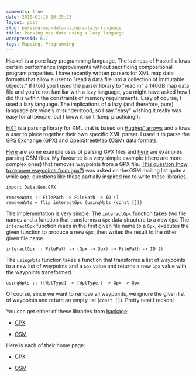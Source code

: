 ```yaml
---
comments: true
date: 2010-01-10 10:25:25
layout: post
slug: parsing-map-data-using-a-lazy-language
title: Parsing map data using a lazy language
wordpressid: 617
tags: Mapping, Programming
---
```


Haskell is a pure lazy programming language. The laziness of Haskell allows certain performance improvements without sacrificing compositional program properties. I have recently written parsers for XML map data formats that allow a user to "read a data file into a collection of immutable objects." If I told you I used the parser library to "read in" a 140GB map data file and you're not familiar with a lazy language, you might have asked how I did this within the constraints of memory requirements. Easy of course; I used a lazy language. The implications of a lazy (and therefore, pure) language are widely misunderstood, so I say "easy" wishing it really was easy for all people, but I know it isn't (keep practicing!).

[HXT](http://www.haskell.org/haskellwiki/HXT) is a parsing library for XML that is based on [Hughes' arrows](http://www.cs.chalmers.se/~rjmh/afp-arrows.pdf) and allows a user to piece together their own specific XML parser. I used it to parse the [GPS Exchange (GPX)](http://www.topografix.com/GPX/1/1/) and [OpenStreetMap (OSM)](http://wiki.openstreetmap.org/wiki/API_v0.6/DTD) data formats.

[Here](http://code.google.com/p/geo-gpx/) are some example uses of parsing GPX files and [here](http://code.google.com/p/geo-osm/) are examples parsing OSM files. My favourite is a very simple example (there are more complex ones) that removes waypoints from a GPX file. [This question (how to remove waypoints from gpx?)](http://lists.openstreetmap.org/pipermail/newbies/2009-May/003131.html) was asked on the OSM mailing list quite a while ago; questions like these partially inspired me to write these libraries.

~~~{.Haskell}
import Data.Geo.GPX

removeWpts :: FilePath -> FilePath -> IO ()
removeWpts = flip interactGpx (usingWpts (const []))
~~~

The implementation is very simple. The `interactGpx` function takes two file names and a function that transforms a `Gpx` data structure to a new `Gpx`. The `interactGpx` function reads in the first given file name to a `Gpx`, executes the given function to produce a new `Gpx`, then writes the result to the other given file name.

~~~{.Haskell}
interactGpx :: FilePath -> (Gpx -> Gpx) -> FilePath -> IO ()
~~~

The `usingWpts` function takes a function that transforms a list of waypoints to a new list of waypoints and a `Gpx` value and returns a new `Gpx` value with the waypoints transformed.

~~~{.Haskell}
usingWpts :: ([WptType] -> [WptType]) -> Gpx -> Gpx
~~~

Of course, since we want to remove all waypoints, we ignore the given list of waypoints and return an empty list (`const []`). Pretty neat I reckon!

You can get either of these libraries from [hackage](http://hackage.haskell.org/):



	
  * [GPX](http://hackage.haskell.org/package/GPX)

	
  * [OSM](http://hackage.haskell.org/package/OSM)


Here is each of their home page:

	
  * [GPX](http://code.google.com/p/geo-gpx/)

	
  * [OSM](http://code.google.com/p/geo-osm/)


